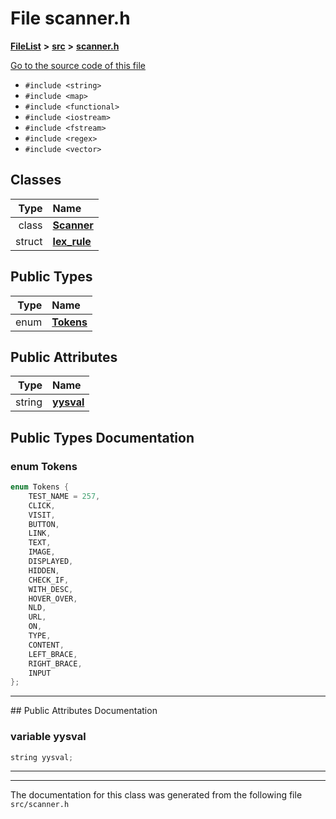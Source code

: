 

# File scanner.h



[**FileList**](files.md) **>** [**src**](dir_68267d1309a1af8e8297ef4c3efbcdba.md) **>** [**scanner.h**](scanner_8h.md)

[Go to the source code of this file](scanner_8h_source.md)



* `#include <string>`
* `#include <map>`
* `#include <functional>`
* `#include <iostream>`
* `#include <fstream>`
* `#include <regex>`
* `#include <vector>`















## Classes

| Type | Name |
| ---: | :--- |
| class | [**Scanner**](classScanner.md) <br> |
| struct | [**lex\_rule**](structlex__rule.md) <br> |


## Public Types

| Type | Name |
| ---: | :--- |
| enum  | [**Tokens**](#enum-tokens)  <br> |




## Public Attributes

| Type | Name |
| ---: | :--- |
|  string | [**yysval**](#variable-yysval)  <br> |












































## Public Types Documentation




### enum Tokens 

```C++
enum Tokens {
    TEST_NAME = 257,
    CLICK,
    VISIT,
    BUTTON,
    LINK,
    TEXT,
    IMAGE,
    DISPLAYED,
    HIDDEN,
    CHECK_IF,
    WITH_DESC,
    HOVER_OVER,
    NLD,
    URL,
    ON,
    TYPE,
    CONTENT,
    LEFT_BRACE,
    RIGHT_BRACE,
    INPUT
};
```




<hr>
## Public Attributes Documentation




### variable yysval 

```C++
string yysval;
```




<hr>

------------------------------
The documentation for this class was generated from the following file `src/scanner.h`

